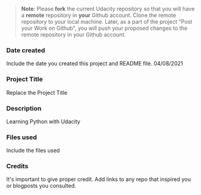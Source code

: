 >**Note**: Please **fork** the current Udacity repository so that you will have a **remote** repository in **your** Github account. Clone the remote repository to your local machine. Later, as a part of the project "Post your Work on Github", you will push your proposed changes to the remote repository in your Github account.

### Date created
Include the date you created this project and README file.
04/08/2021

### Project Title
Replace the Project Title

### Description
Learning Python with Udacity

### Files used
Include the files used

### Credits
It's important to give proper credit. Add links to any repo that inspired you or blogposts you consulted.

